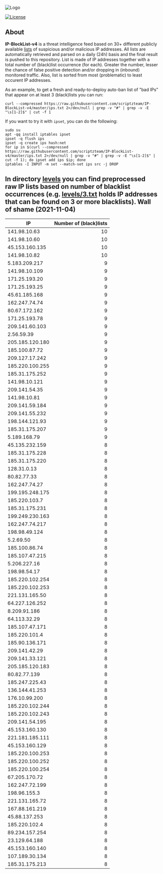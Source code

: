 ![Logo](https://i.imgur.com/PyKLAe7.png)

[![License](https://img.shields.io/badge/license-The_Unlicense-red.svg)](https://unlicense.org/)

About
----

**IP-BlockList-v4** is a threat intelligence feed based on 30+ different publicly available [lists](https://github.com/stamparm/maltrail) of suspicious and/or malicious IP addresses. All lists are automatically retrieved and parsed on a daily (24h) basis and the final result is pushed to this repository. List is made of IP addresses together with a total number of (black)list occurrence (for each). Greater the number, lesser the chance of false positive detection and/or dropping in (inbound) monitored traffic. Also, list is sorted from most (problematic) to least occurent IP addresses.

As an example, to get a fresh and ready-to-deploy auto-ban list of "bad IPs" that appear on at least 3 (black)lists you can run:

```
curl --compressed https://raw.githubusercontent.com/scriptzteam/IP-BlockList-v4/master/ips.txt 2>/dev/null | grep -v "#" | grep -v -E "\s[1-2]$" | cut -f 1
```

If you want to try it with `ipset`, you can do the following:

```
sudo su
apt -qq install iptables ipset
ipset -q flush ips
ipset -q create ips hash:net
for ip in $(curl --compressed https://raw.githubusercontent.com/scriptzteam/IP-BlockList-v4/master/ips.txt 2>/dev/null | grep -v "#" | grep -v -E "\s[1-2]$" | cut -f 1); do ipset add ips $ip; done
iptables -I INPUT -m set --match-set ips src -j DROP
```

In directory [levels](levels) you can find preprocessed raw IP lists based on number of blacklist occurrences (e.g. [levels/3.txt](levels/3.txt) holds IP addresses that can be found on 3 or more blacklists).
Wall of shame (2021-11-04)
----

|IP|Number of (black)lists|
|---|--:|
141.98.10.63|10
141.98.10.60|10
45.153.160.135|10
141.98.10.82|10
5.183.209.217|9
141.98.10.109|9
171.25.193.20|9
171.25.193.25|9
45.61.185.168|9
162.247.74.74|9
80.67.172.162|9
171.25.193.78|9
209.141.60.103|9
2.56.59.39|9
205.185.120.180|9
185.100.87.72|9
209.127.17.242|9
185.220.100.255|9
185.31.175.252|9
141.98.10.121|9
209.141.54.35|9
141.98.10.81|9
209.141.59.184|9
209.141.55.232|9
198.144.121.93|9
185.31.175.207|9
5.189.168.79|9
45.135.232.159|8
185.31.175.228|8
185.31.175.220|8
128.31.0.13|8
80.82.77.33|8
162.247.74.27|8
199.195.248.175|8
185.220.103.7|8
185.31.175.231|8
199.249.230.163|8
162.247.74.217|8
198.98.49.124|8
5.2.69.50|8
185.100.86.74|8
185.107.47.215|8
5.206.227.16|8
198.98.54.17|8
185.220.102.254|8
185.220.102.253|8
221.131.165.50|8
64.227.126.252|8
8.209.91.186|8
64.113.32.29|8
185.107.47.171|8
185.220.101.4|8
185.90.136.171|8
209.141.42.29|8
209.141.33.121|8
205.185.120.183|8
80.82.77.139|8
185.247.225.43|8
136.144.41.253|8
176.10.99.200|8
185.220.102.244|8
185.220.102.243|8
209.141.54.195|8
45.153.160.130|8
221.181.185.111|8
45.153.160.129|8
185.220.100.253|8
185.220.100.252|8
185.220.100.254|8
67.205.170.72|8
162.247.72.199|8
198.96.155.3|8
221.131.165.72|8
167.88.161.219|8
45.88.137.253|8
185.220.102.4|8
89.234.157.254|8
23.129.64.188|8
45.153.160.140|8
107.189.30.134|8
185.31.175.213|8
